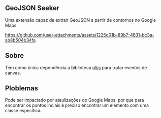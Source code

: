 ## GeoJSON Seeker

Uma extensão capaz de extrair GeoJSON a partir de contornos no Google Maps.

https://github.com/user-attachments/assets/1225d01b-89b7-4831-bc3a-ab8b504b34fa

## Sobre 

Tem como única dependência a biblioteca [p5js](https://p5js.org) para tratar eventos de canvas.

## Ploblemas

Pode ser impactado por ataulizações do Google Maps, por que para encontrar os pontos inciais é preciso encontrar um elemento com uma classe específica.
